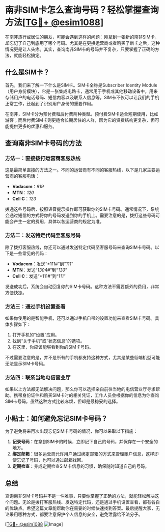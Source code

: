 # 南非SIM卡怎么查询号码？轻松掌握查询方法[[TG💪+ @esim1088](https://t.me/s/esim1088)]

在南非旅行或居住的朋友，可能会遇到这样的问题：刚拿到一张新的南非SIM卡，却忘记了自己到底用了哪个号码。尤其是在更换运营商或者购买了新卡之后，这种情况更是让人头疼。其实，查询南非SIM卡的号码并不复杂，只要掌握了正确的方法，就能轻松搞定。

## 什么是SIM卡？

首先，我们来了解一下什么是SIM卡。SIM卡全称是Subscriber Identity Module（用户身份模块），它是一张集成电路卡，通常用于手机或其他移动设备中，用来存储用户的电话号码、短信内容以及联系人信息等。SIM卡不仅可以让我们的手机正常工作，还起到了识别用户身份的重要作用。

在南非，SIM卡分为预付费和后付费两种类型。预付费SIM卡适合短期使用，比如游客；而后付费SIM卡则更适合长期居住的人群，因为它的资费结构更复杂，但可能提供更多的优惠和服务。

## 查询南非SIM卡号码的方法

### 方法一：直接拨打运营商客服热线

这是最简单直接的方法之一。不同的运营商有不同的客服热线，以下是几家主要运营商的客服电话：

- **Vodacom**：*919*
- **MTN**：*120*
- **Cell C**：*123*

拨通这些号码后，按照语音提示操作即可获取你的SIM卡号码。通常情况下，系统会通过短信的方式将你的号码发送到你的手机上。需要注意的是，拨打这些号码可能会产生一定的费用，具体以各运营商的规定为准。

### 方法二：发送特定代码至客服号码

除了拨打客服热线，你还可以通过发送特定代码至客服号码来查询SIM卡号码。以下是一些常见的代码：

- **Vodacom**：发送“*111#”到“*111*”
- **MTN**：发送“*130*4#”到“*130*”
- **Cell C**：发送“*111#”到“*111*”

发送成功后，系统会自动回复你的SIM卡号码。这种方法不需要额外的费用，非常方便快捷。

### 方法三：通过手机设置查看

如果你使用的是智能手机，还可以通过手机自带的设置功能来查看SIM卡号码。具体步骤如下：

1. 打开手机的“设置”应用。
2. 找到“关于手机”或“状态信息”的选项。
3. 在这里，你应该能够看到你的SIM卡号码。

不过需要注意的是，并不是所有的手机都支持这种方式，尤其是某些低端机型可能无法显示SIM卡号码。

### 方法四：联系当地电信营业厅

如果以上方法都无法解决问题，那么你可以选择亲自前往当地的电信营业厅寻求帮助。携带身份证件和购买SIM卡时的相关凭证，工作人员会根据你的信息为你查询SIM卡号码。虽然这种方式比较麻烦，但却是最稳妥的选择。

## 小贴士：如何避免忘记SIM卡号码？

为了避免将来再次出现忘记SIM卡号码的情况，你可以采取以下措施：

1. **记录号码**：在拿到SIM卡的时候，立即记下自己的号码，并保存在一个安全的地方。
2. **绑定邮箱**：很多运营商允许用户通过绑定邮箱的方式来管理账户信息，这样即使忘记了号码，也可以通过邮箱找回。
3. **定期检查**：养成定期检查SIM卡信息的习惯，确保随时知道自己的号码。

## 总结

查询南非SIM卡号码并不是一件难事，只要你掌握了正确的方法，就能轻松解决这个问题。无论是拨打客服热线、发送特定代码，还是通过手机设置查看，都有各自的优缺点。希望这篇文章能帮助你在需要的时候快速找到答案。最后提醒大家，无论采用哪种方式，都要注意保护个人信息的安全，避免泄露给不法分子。

[[TG💪+ @esim1088](https://t.me/s/esim1088) ![Image](https://i.postimg.cc/4NQfJmqS/Snipaste-2025-05-13-00-14-12.png)]